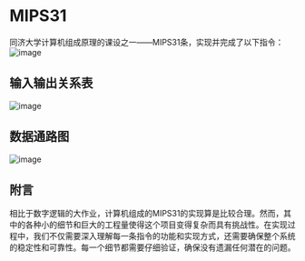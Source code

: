 # MIPS31

同济大学计算机组成原理的课设之一——MIPS31条，实现并完成了以下指令：
![image](https://github.com/user-attachments/assets/000920f5-3a14-426a-95d7-4f2f7c043c71)

## 输入输出关系表

![image](https://github.com/user-attachments/assets/51172b41-15ce-4236-ba57-61f5b642ebe6)

## 数据通路图

![image](https://github.com/user-attachments/assets/0a748ef8-630c-4291-a2ee-aeb73d0fc71a)

## 附言

相比于数字逻辑的大作业，计算机组成的MIPS31的实现算是比较合理。然而，其中的各种小的细节和巨大的工程量使得这个项目变得复杂而具有挑战性。在实现过程中，我们不仅需要深入理解每一条指令的功能和实现方式，还需要确保整个系统的稳定性和可靠性。每一个细节都需要仔细验证，确保没有遗漏任何潜在的问题。
